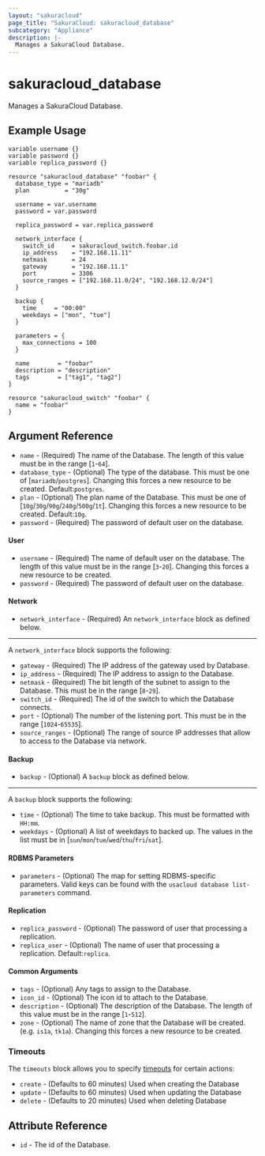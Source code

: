 ```yaml
---
layout: "sakuracloud"
page_title: "SakuraCloud: sakuracloud_database"
subcategory: "Appliance"
description: |-
  Manages a SakuraCloud Database.
---
```


# sakuracloud_database

Manages a SakuraCloud Database.

## Example Usage

```hcl
variable username {}
variable password {}
variable replica_password {}

resource "sakuracloud_database" "foobar" {
  database_type = "mariadb"
  plan          = "30g"

  username = var.username
  password = var.password

  replica_password = var.replica_password

  network_interface {
    switch_id     = sakuracloud_switch.foobar.id
    ip_address    = "192.168.11.11"
    netmask       = 24
    gateway       = "192.168.11.1"
    port          = 3306
    source_ranges = ["192.168.11.0/24", "192.168.12.0/24"]
  }

  backup {
    time     = "00:00"
    weekdays = ["mon", "tue"]
  }

  parameters = {
    max_connections = 100
  }

  name        = "foobar"
  description = "description"
  tags        = ["tag1", "tag2"]
}

resource "sakuracloud_switch" "foobar" {
  name = "foobar"
}
```

## Argument Reference

* `name` - (Required) The name of the Database. The length of this value must be in the range [`1`-`64`].
* `database_type` - (Optional) The type of the database. This must be one of [`mariadb`/`postgres`]. Changing this forces a new resource to be created. Default:`postgres`.
* `plan` - (Optional) The plan name of the Database. This must be one of [`10g`/`30g`/`90g`/`240g`/`500g`/`1t`]. Changing this forces a new resource to be created. Default:`10g`.
* `password` - (Required) The password of default user on the database.

#### User

* `username` - (Required) The name of default user on the database. The length of this value must be in the range [`3`-`20`]. Changing this forces a new resource to be created.
* `password` - (Required) The password of default user on the database.

#### Network

* `network_interface` - (Required) An `network_interface` block as defined below.

---

A `network_interface` block supports the following:

* `gateway` - (Required) The IP address of the gateway used by Database.
* `ip_address` - (Required) The IP address to assign to the Database.
* `netmask` - (Required) The bit length of the subnet to assign to the Database. This must be in the range [`8`-`29`].
* `switch_id` - (Required) The id of the switch to which the Database connects.
* `port` - (Optional) The number of the listening port. This must be in the range [`1024`-`65535`].
* `source_ranges` - (Optional) The range of source IP addresses that allow to access to the Database via network.

#### Backup

* `backup` - (Optional) A `backup` block as defined below.

---

A `backup` block supports the following:

* `time` - (Optional) The time to take backup. This must be formatted with `HH:mm`.
* `weekdays` - (Optional) A list of weekdays to backed up. The values in the list must be in [`sun`/`mon`/`tue`/`wed`/`thu`/`fri`/`sat`].

#### RDBMS Parameters

* `parameters` - (Optional) The map for setting RDBMS-specific parameters. Valid keys can be found with the `usacloud database list-parameters` command.

#### Replication

* `replica_password` - (Optional) The password of user that processing a replication.
* `replica_user` - (Optional) The name of user that processing a replication. Default:`replica`.

#### Common Arguments

* `tags` - (Optional) Any tags to assign to the Database.
* `icon_id` - (Optional) The icon id to attach to the Database.
* `description` - (Optional) The description of the Database. The length of this value must be in the range [`1`-`512`].
* `zone` - (Optional) The name of zone that the Database will be created. (e.g. `is1a`, `tk1a`). Changing this forces a new resource to be created.


### Timeouts

The `timeouts` block allows you to specify [timeouts](https://www.terraform.io/docs/configuration/resources.html#operation-timeouts) for certain actions:

* `create` - (Defaults to 60 minutes) Used when creating the Database
* `update` - (Defaults to 60 minutes) Used when updating the Database
* `delete` - (Defaults to 20 minutes) Used when deleting Database

## Attribute Reference

* `id` - The id of the Database.

